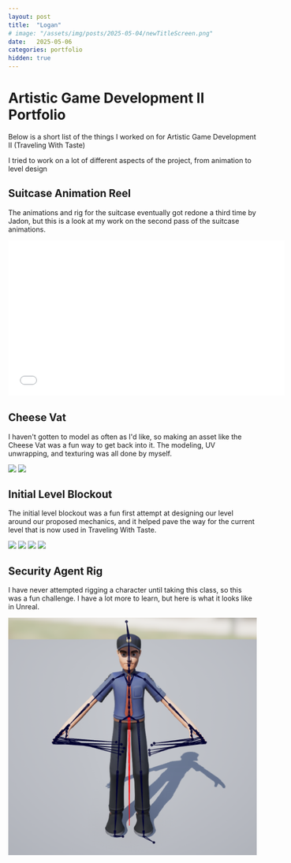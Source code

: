 ```yaml
---
layout: post
title:  "Logan"
# image: "/assets/img/posts/2025-05-04/newTitleScreen.png"
date:   2025-05-06
categories: portfolio
hidden: true
---
```


# Artistic Game Development II Portfolio

Below is a short list of the things I worked on for Artistic Game Development II (Traveling With Taste)

I tried to work on a lot of different aspects of the project, from animation to level design

## Suitcase Animation Reel

The animations and rig for the suitcase eventually got redone a third time by Jadon, but this is a look at my work on the second pass of the suitcase animations.

<p class="hstack">
    <iframe width="560" height="315" src="/assets/img/art-portfolio-assets/logan/SuitcaseAnimReel.mp4" frameborder="0" allowfullscreen></iframe>
</p>

## Cheese Vat

I haven't gotten to model as often as I'd like, so making an asset like the Cheese Vat was a fun way to get back into it. The modeling, UV unwrapping, and texturing was all done by myself.

<p class="hstack">
	<img src="/assets/img/posts/art-portfolio-assets/logan/CheeseVatSS.png" />
    <img src="/assets/img/posts/art-portfolio-assets/logan/CheeseVatSSWireframe.png" />
</p>

## Initial Level Blockout

The initial level blockout was a fun first attempt at designing our level around our proposed mechanics, and it helped pave the way for the current level that is now used in Traveling With Taste.

<p class="hstack">
	<img src="/assets/img/posts/art-portfolio-assets/logan/InitialBlockout01.png" />
    <img src="/assets/img/posts/art-portfolio-assets/logan/InitialBlockout02.png" />
    <img src="/assets/img/posts/art-portfolio-assets/logan/InitialBlockout03.png" />
    <img src="/assets/img/posts/art-portfolio-assets/logan/InitialBlockout04.png" />
</p>

## Security Agent Rig

I have never attempted rigging a character until taking this class, so this was a fun challenge. I have a lot more to learn, but here is what it looks like in Unreal.

<p class="hstack">
	<img src="/assets/img/posts/art-portfolio-assets/logan/SecurityAgentRigSS.png" />
</p>
